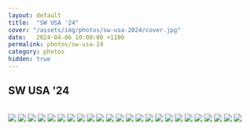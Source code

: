 ```yaml
---
layout: default
title:  "SW USA '24"
cover: "/assets/img/photos/sw-usa-2024/cover.jpg"
date:   2024-04-06 10:00:00 +1100
permalink: photos/sw-usa-24
category: photos
hidden: true
---
```


## SW USA '24

<br>

<div class="photo-gallery">
  <img src="/assets/img/photos/sw-usa-2024/1.jpg">
  <img src="/assets/img/photos/sw-usa-2024/2.jpg">
  <img src="/assets/img/photos/sw-usa-2024/3.jpg">
  <img src="/assets/img/photos/sw-usa-2024/4.jpg">
  <img src="/assets/img/photos/sw-usa-2024/5.jpg">
  <img src="/assets/img/photos/sw-usa-2024/6.jpg">
  <img src="/assets/img/photos/sw-usa-2024/7.jpg">
  <img src="/assets/img/photos/sw-usa-2024/8.jpg">
  <img src="/assets/img/photos/sw-usa-2024/9.jpg">
  <img src="/assets/img/photos/sw-usa-2024/10.jpg">
  <img src="/assets/img/photos/sw-usa-2024/11.jpg">
  <img src="/assets/img/photos/sw-usa-2024/12.jpg">
  <img src="/assets/img/photos/sw-usa-2024/13.jpg">
  <img src="/assets/img/photos/sw-usa-2024/14.jpg">
  <img src="/assets/img/photos/sw-usa-2024/15.jpg">
  <img src="/assets/img/photos/sw-usa-2024/16.jpg">
  <img src="/assets/img/photos/sw-usa-2024/17.jpg">
  <img src="/assets/img/photos/sw-usa-2024/18.jpg">
  <img src="/assets/img/photos/sw-usa-2024/19.jpg">
  <img src="/assets/img/photos/sw-usa-2024/20.jpg">
  <img src="/assets/img/photos/sw-usa-2024/21.jpg">
  <img src="/assets/img/photos/sw-usa-2024/22.jpg">
  <img src="/assets/img/photos/sw-usa-2024/23.jpg">
  <img src="/assets/img/photos/sw-usa-2024/24.jpg">
</div>
